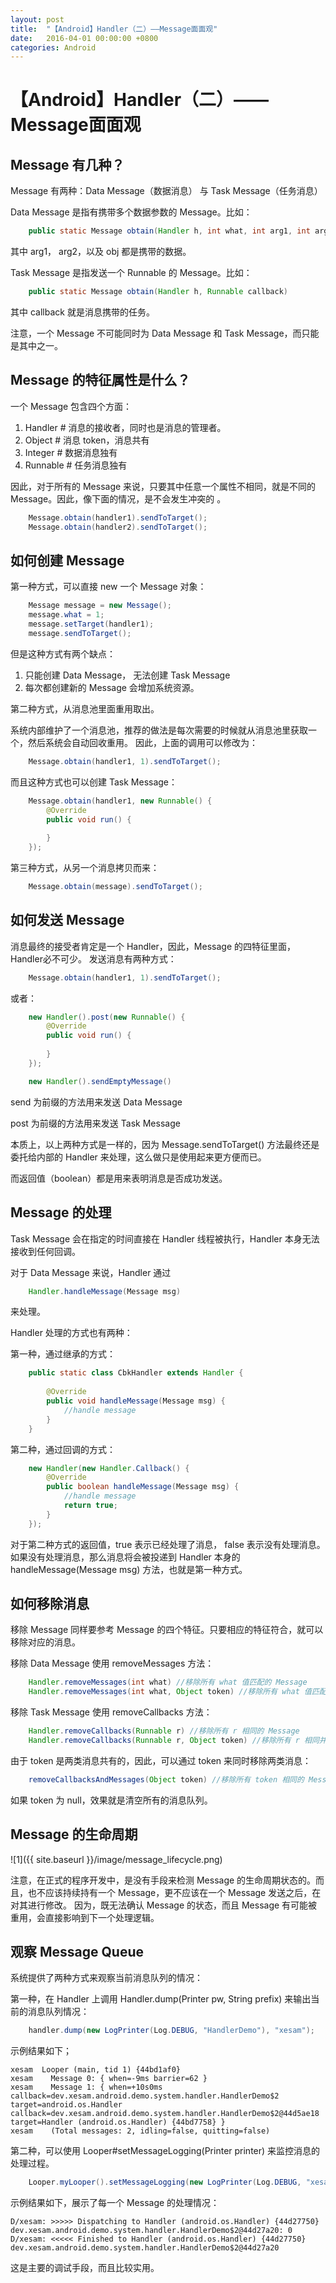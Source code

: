 ```yaml
---
layout: post
title:  "【Android】Handler（二）——Message面面观"
date:   2016-04-01 00:00:00 +0800
categories: Android
---
```

# 【Android】Handler（二）——Message面面观

## Message 有几种？
Message 有两种：Data Message（数据消息） 与 Task Message（任务消息）

Data Message 是指有携带多个数据参数的 Message。比如：

```java
    public static Message obtain(Handler h, int what, int arg1, int arg2, Object obj)
```
其中 arg1， arg2，以及 obj 都是携带的数据。

Task Message 是指发送一个 Runnable 的 Message。比如：

```java
    public static Message obtain(Handler h, Runnable callback)
```
其中 callback 就是消息携带的任务。

注意，一个 Message 不可能同时为 Data Message 和 Task Message，而只能是其中之一。

## Message 的特征属性是什么？

一个 Message 包含四个方面：

1. Handler # 消息的接收者，同时也是消息的管理者。
2. Object # 消息 token，消息共有
3. Integer # 数据消息独有
4. Runnable # 任务消息独有

因此，对于所有的 Message 来说，只要其中任意一个属性不相同，就是不同的 Message。因此，像下面的情况，是不会发生冲突的 。

```java
    Message.obtain(handler1).sendToTarget();
    Message.obtain(handler2).sendToTarget();
```

## 如何创建 Message

第一种方式，可以直接 new 一个 Message 对象：

```java
    Message message = new Message();
    message.what = 1;
    message.setTarget(handler1);
    message.sendToTarget();
```
但是这种方式有两个缺点：

1. 只能创建 Data Message， 无法创建 Task Message
2. 每次都创建新的 Message 会增加系统资源。

第二种方式，从消息池里面重用取出。

系统内部维护了一个消息池，推荐的做法是每次需要的时候就从消息池里获取一个，然后系统会自动回收重用。
因此，上面的调用可以修改为：

```java
    Message.obtain(handler1, 1).sendToTarget();
```

而且这种方式也可以创建 Task Message：

```java
    Message.obtain(handler1, new Runnable() {
        @Override
        public void run() {
            
        }
    });
```

第三种方式，从另一个消息拷贝而来：

```java
    Message.obtain(message).sendToTarget();
```

## 如何发送 Message

消息最终的接受者肯定是一个 Handler，因此，Message 的四特征里面，Handler必不可少。
发送消息有两种方式：

```java
    Message.obtain(handler1, 1).sendToTarget();
```    

或者：
```java
    new Handler().post(new Runnable() {
        @Override
        public void run() {
    
        }
    });

    new Handler().sendEmptyMessage()
```

send 为前缀的方法用来发送 Data Message

post 为前缀的方法用来发送 Task Message

本质上，以上两种方式是一样的，因为 Message.sendToTarget() 方法最终还是委托给内部的 Handler 来处理，这么做只是使用起来更方便而已。

而返回值（boolean）都是用来表明消息是否成功发送。

## Message 的处理

Task Message 会在指定的时间直接在 Handler 线程被执行，Handler 本身无法接收到任何回调。

对于 Data Message 来说，Handler 通过 

```java
    Handler.handleMessage(Message msg)
```
来处理。

Handler 处理的方式也有两种：

第一种，通过继承的方式：

```java
    public static class CbkHandler extends Handler {
    
        @Override
        public void handleMessage(Message msg) {
            //handle message
        }
    }
```

第二种，通过回调的方式：

```java
    new Handler(new Handler.Callback() {
        @Override
        public boolean handleMessage(Message msg) {
            //handle message
            return true;
        }
    });
```
对于第二种方式的返回值，true 表示已经处理了消息， false 表示没有处理消息。如果没有处理消息，那么消息将会被投递到 Handler 本身的 handleMessage(Message msg) 方法，也就是第一种方式。

## 如何移除消息

移除 Message 同样要参考 Message 的四个特征。只要相应的特征符合，就可以移除对应的消息。

移除 Data Message 使用 removeMessages 方法：

```java
    Handler.removeMessages(int what) //移除所有 what 值匹配的 Message
    Handler.removeMessages(int what, Object token) //移除所有 what 值匹配并且 token 也相同的 Message
```

移除 Task Message 使用 removeCallbacks 方法：

```java
    Handler.removeCallbacks(Runnable r) //移除所有 r 相同的 Message
    Handler.removeCallbacks(Runnable r, Object token) //移除所有 r 相同并且 token 也相同的 Message
```

由于 token 是两类消息共有的，因此，可以通过 token 来同时移除两类消息：

```java
    removeCallbacksAndMessages(Object token) //移除所有 token 相同的 Message
```

如果 token 为 null，效果就是清空所有的消息队列。

## Message 的生命周期

![1]({{ site.baseurl }}/image/message_lifecycle.png)

注意，在正式的程序开发中，是没有手段来检测 Message 的生命周期状态的。而且，也不应该持续持有一个 Message，更不应该在一个 Message 发送之后，在对其进行修改。
因为，既无法确认 Message 的状态，而且 Message 有可能被重用，会直接影响到下一个处理逻辑。

## 观察 Message Queue

系统提供了两种方式来观察当前消息队列的情况：

第一种，在 Handler 上调用 Handler.dump(Printer pw, String prefix) 来输出当前的消息队列情况：

```java
    handler.dump(new LogPrinter(Log.DEBUG, "HandlerDemo"), "xesam");
```
示例结果如下；
    
    xesam  Looper (main, tid 1) {44bd1af0}
    xesam    Message 0: { when=-9ms barrier=62 }
    xesam    Message 1: { when=+10s0ms callback=dev.xesam.android.demo.system.handler.HandlerDemo$2 target=android.os.Handler callback=dev.xesam.android.demo.system.handler.HandlerDemo$2@44d5ae18 target=Handler (android.os.Handler) {44bd7758} }
    xesam    (Total messages: 2, idling=false, quitting=false)


第二种，可以使用 Looper#setMessageLogging(Printer printer) 来监控消息的处理过程。

```java
    Looper.myLooper().setMessageLogging(new LogPrinter(Log.DEBUG, "xesam"));
```
示例结果如下，展示了每一个 Message 的处理情况：

    D/xesam: >>>>> Dispatching to Handler (android.os.Handler) {44d27750} dev.xesam.android.demo.system.handler.HandlerDemo$2@44d27a20: 0
    D/xesam: <<<<< Finished to Handler (android.os.Handler) {44d27750} dev.xesam.android.demo.system.handler.HandlerDemo$2@44d27a20

这是主要的调试手段，而且比较实用。


